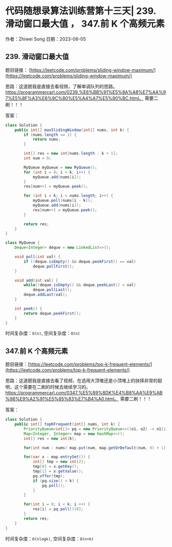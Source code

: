 # 代码随想录算法训练营第十三天|  239. 滑动窗口最大值 ， 347.前 K 个高频元素 
作者：Zhiwei Song 
日期：2023-06-05

## 239. 滑动窗口最大值
题目链接： [https://leetcode.com/problems/sliding-window-maximum/](https://leetcode.com/problems/sliding-window-maximum/)

思路：这道题我是直接去看视频，了解单调队列的思路。https://programmercarl.com/0239.%E6%BB%91%E5%8A%A8%E7%AA%97%E5%8F%A3%E6%9C%80%E5%A4%A7%E5%80%BC.html。
需要二刷！！！

答案：

```java
class Solution {
    public int[] maxSlidingWindow(int[] nums, int k) {
        if (nums.length == 1) {
            return nums;
        }

        int[] res = new int[nums.length - k + 1];
        int num = 0;

        MyQueue myQueue = new MyQueue();
        for (int i = 0; i < k; i++) {
            myQueue.add(nums[i]);
        }
        res[num++] = myQueue.peek();

        for (int i = k; i < nums.length; i++) {
            myQueue.poll(nums[i - k]);
            myQueue.add(nums[i]);
            res[num++] = myQueue.peek();
        }

        return res;
    }
}

class MyQueue {
    Deque<Integer> deque = new LinkedList<>();

    void poll(int val) {
        if (!deque.isEmpty() && deque.peekFirst() == val)
            deque.pollFirst();
    }

    void add(int val) {
        while(!deque.isEmpty() && deque.peekLast() < val) 
            deque.pollLast();
        deque.addLast(val);
    }

    int peek() {
        return deque.peekFirst();
    }
}
```

时间复杂度：``O(n)``, 空间复杂度：``O(n)``

## 347.前 K 个高频元素
题目链接：[https://leetcode.com/problems/top-k-frequent-elements/](https://leetcode.com/problems/top-k-frequent-elements/)

思路：这道题我是直接去看了视频，在选用大顶堆还是小顶堆上的抉择非常的聪明，这个需要在二刷的时候去继续学习的。
https://programmercarl.com/0347.%E5%89%8DK%E4%B8%AA%E9%AB%98%E9%A2%91%E5%85%83%E7%B4%A0.html。 需要二刷！！！

答案：

```java
class Solution {
    public int[] topKFrequent(int[] nums, int k) {
        PriorityQueue<int[]> pq = new PriorityQueue<>((o1, o2) -> o1[1] - o2[1]);
        Map<Integer, Integer> map = new HashMap<>();
        int[] res = new int[k];

        for(int num : nums) map.put(num, map.getOrDefault(num, 0) + 1);

        for(var x : map.entrySet()) {
            int[] tmp = new int[2];
            tmp[0] = x.getKey();
            tmp[1] = x.getValue();
            pq.offer(tmp);
            if (pq.size() > k) {
                pq.poll();
            }
        }

        for(int i = 0; i < k; i ++) {
            res[i] = pq.poll()[0];
        }
        return res;
    }
}
```

时间复杂度：``O(nlogk)``, 空间复杂度：``O(n+k)``
